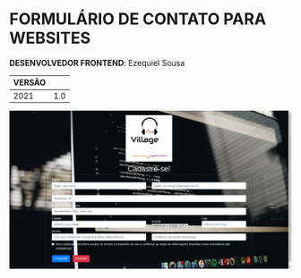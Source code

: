 # FORMULÁRIO DE CONTATO PARA WEBSITES

**DESENVOLVEDOR FRONTEND**: Ezequiel Sousa<br>

| 	VERSÃO |    |
|-------|------|
|2021   | 1.0  |


![Formulário para website versão 1.0](form4.png)